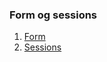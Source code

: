 ### Form og sessions

1. [Form](https://github.com/vefthroun/Vefforritun1/blob/main/Verkefni3/FORM/README.md)
1. [Sessions](https://github.com/vefthroun/Vefforritun1/tree/main/Verkefni3/Sessions#sessions)
